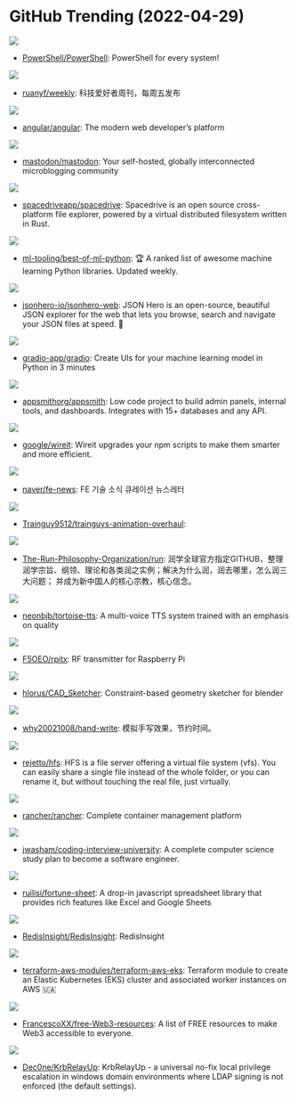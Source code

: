 # GitHub Trending (2022-04-29)

![](https://img.shields.io/badge/C%23-New%2045-green?style=flat-square&logo=appveyor)
- [PowerShell/PowerShell](https://github.com/PowerShell/PowerShell): PowerShell for every system!

![](https://img.shields.io/badge/none-New%2023-green?style=flat-square&logo=appveyor)
- [ruanyf/weekly](https://github.com/ruanyf/weekly): 科技爱好者周刊，每周五发布

![](https://img.shields.io/badge/TypeScript-New%2034-green?style=flat-square&logo=appveyor)
- [angular/angular](https://github.com/angular/angular): The modern web developer’s platform

![](https://img.shields.io/badge/Ruby-New%20193-green?style=flat-square&logo=appveyor)
- [mastodon/mastodon](https://github.com/mastodon/mastodon): Your self-hosted, globally interconnected microblogging community

![](https://img.shields.io/badge/TypeScript-New%201-green?style=flat-square&logo=appveyor)
- [spacedriveapp/spacedrive](https://github.com/spacedriveapp/spacedrive): Spacedrive is an open source cross-platform file explorer, powered by a virtual distributed filesystem written in Rust.

![](https://img.shields.io/badge/Python-New%20994-green?style=flat-square&logo=appveyor)
- [ml-tooling/best-of-ml-python](https://github.com/ml-tooling/best-of-ml-python): 🏆 A ranked list of awesome machine learning Python libraries. Updated weekly.

![](https://img.shields.io/badge/TypeScript-New%20154-green?style=flat-square&logo=appveyor)
- [jsonhero-io/jsonhero-web](https://github.com/jsonhero-io/jsonhero-web): JSON Hero is an open-source, beautiful JSON explorer for the web that lets you browse, search and navigate your JSON files at speed. 🚀

![](https://img.shields.io/badge/Python-New%20100-green?style=flat-square&logo=appveyor)
- [gradio-app/gradio](https://github.com/gradio-app/gradio): Create UIs for your machine learning model in Python in 3 minutes

![](https://img.shields.io/badge/TypeScript-New%2093-green?style=flat-square&logo=appveyor)
- [appsmithorg/appsmith](https://github.com/appsmithorg/appsmith): Low code project to build admin panels, internal tools, and dashboards. Integrates with 15+ databases and any API.

![](https://img.shields.io/badge/TypeScript-New%20313-green?style=flat-square&logo=appveyor)
- [google/wireit](https://github.com/google/wireit): Wireit upgrades your npm scripts to make them smarter and more efficient.

![](https://img.shields.io/badge/none-New%2033-green?style=flat-square&logo=appveyor)
- [naver/fe-news](https://github.com/naver/fe-news): FE 기술 소식 큐레이션 뉴스레터

![](https://img.shields.io/badge/Java-New%207-green?style=flat-square&logo=appveyor)
- [Trainguy9512/trainguys-animation-overhaul](https://github.com/Trainguy9512/trainguys-animation-overhaul): 

![](https://img.shields.io/badge/none-New%20608-green?style=flat-square&logo=appveyor)
- [The-Run-Philosophy-Organization/run](https://github.com/The-Run-Philosophy-Organization/run): 润学全球官方指定GITHUB，整理润学宗旨、纲领、理论和各类润之实例；解决为什么润，润去哪里，怎么润三大问题； 并成为新中国人的核心宗教，核心信念。

![](https://img.shields.io/badge/Python-New%2080-green?style=flat-square&logo=appveyor)
- [neonbjb/tortoise-tts](https://github.com/neonbjb/tortoise-tts): A multi-voice TTS system trained with an emphasis on quality

![](https://img.shields.io/badge/C-New%2015-green?style=flat-square&logo=appveyor)
- [F5OEO/rpitx](https://github.com/F5OEO/rpitx): RF transmitter for Raspberry Pi

![](https://img.shields.io/badge/Python-New%2098-green?style=flat-square&logo=appveyor)
- [hlorus/CAD_Sketcher](https://github.com/hlorus/CAD_Sketcher): Constraint-based geometry sketcher for blender

![](https://img.shields.io/badge/Python-New%2056-green?style=flat-square&logo=appveyor)
- [why20021008/hand-write](https://github.com/why20021008/hand-write): 模拟手写效果，节约时间。

![](https://img.shields.io/badge/TypeScript-New%2043-green?style=flat-square&logo=appveyor)
- [rejetto/hfs](https://github.com/rejetto/hfs): HFS is a file server offering a virtual file system (vfs). You can easily share a single file instead of the whole folder, or you can rename it, but without touching the real file, just virtually.

![](https://img.shields.io/badge/Go-New%2028-green?style=flat-square&logo=appveyor)
- [rancher/rancher](https://github.com/rancher/rancher): Complete container management platform

![](https://img.shields.io/badge/none-New%20195-green?style=flat-square&logo=appveyor)
- [jwasham/coding-interview-university](https://github.com/jwasham/coding-interview-university): A complete computer science study plan to become a software engineer.

![](https://img.shields.io/badge/TypeScript-New%2090-green?style=flat-square&logo=appveyor)
- [ruilisi/fortune-sheet](https://github.com/ruilisi/fortune-sheet): A drop-in javascript spreadsheet library that provides rich features like Excel and Google Sheets

![](https://img.shields.io/badge/TypeScript-New%2036-green?style=flat-square&logo=appveyor)
- [RedisInsight/RedisInsight](https://github.com/RedisInsight/RedisInsight): RedisInsight

![](https://img.shields.io/badge/HCL-New%205-green?style=flat-square&logo=appveyor)
- [terraform-aws-modules/terraform-aws-eks](https://github.com/terraform-aws-modules/terraform-aws-eks): Terraform module to create an Elastic Kubernetes (EKS) cluster and associated worker instances on AWS 🇺🇦

![](https://img.shields.io/badge/HTML-New%2041-green?style=flat-square&logo=appveyor)
- [FrancescoXX/free-Web3-resources](https://github.com/FrancescoXX/free-Web3-resources): A list of FREE resources to make Web3 accessible to everyone.

![](https://img.shields.io/badge/C%23-New%20148-green?style=flat-square&logo=appveyor)
- [Dec0ne/KrbRelayUp](https://github.com/Dec0ne/KrbRelayUp): KrbRelayUp - a universal no-fix local privilege escalation in windows domain environments where LDAP signing is not enforced (the default settings).

